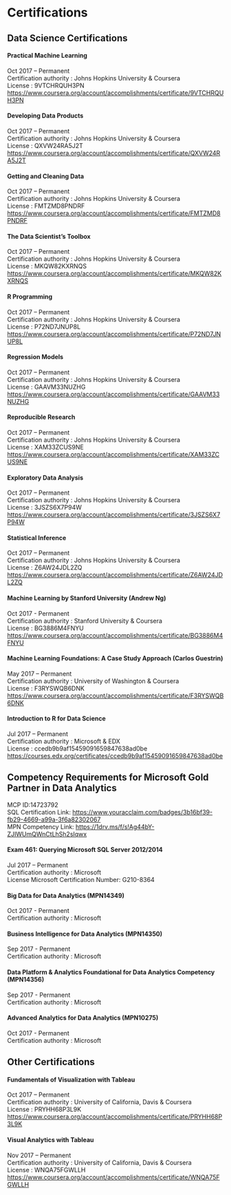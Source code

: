 # Certifications

## Data Science Certifications

#### Practical Machine Learning
Oct 2017 – Permanent      
Certification authority : Johns Hopkins University & Coursera       
License : 9VTCHRQUH3PN           
https://www.coursera.org/account/accomplishments/certificate/9VTCHRQUH3PN

#### Developing Data Products
Oct 2017 – Permanent    
Certification authority : Johns Hopkins University & Coursera     
License : QXVW24RA5J2T          
https://www.coursera.org/account/accomplishments/certificate/QXVW24RA5J2T  

#### Getting and Cleaning Data
Oct 2017 – Permanent      
Certification authority : Johns Hopkins University & Coursera       
License : FMTZMD8PNDRF          
https://www.coursera.org/account/accomplishments/certificate/FMTZMD8PNDRF

#### The Data Scientist’s Toolbox  
Oct 2017 – Permanent        
Certification authority : Johns Hopkins University & Coursera           
License : MKQW82KXRNQS            
https://www.coursera.org/account/accomplishments/certificate/MKQW82KXRNQS

#### R Programming  
Oct 2017 – Permanent          
Certification authority : Johns Hopkins University & Coursera             
License : P72ND7JNUP8L             
https://www.coursera.org/account/accomplishments/certificate/P72ND7JNUP8L

#### Regression Models  
Oct 2017 – Permanent            
Certification authority : Johns Hopkins University & Coursera               
License : GAAVM33NUZHG               
https://www.coursera.org/account/accomplishments/certificate/GAAVM33NUZHG

#### Reproducible Research 
Oct 2017 – Permanent            
Certification authority : Johns Hopkins University & Coursera               
License : XAM33ZCUS9NE              
https://www.coursera.org/account/accomplishments/certificate/XAM33ZCUS9NE

#### Exploratory Data Analysis
Oct 2017 – Permanent              
Certification authority : Johns Hopkins University & Coursera                 
License : 3JSZS6X7P94W                
https://www.coursera.org/account/accomplishments/certificate/3JSZS6X7P94W  

#### Statistical Inference
Oct 2017 – Permanent        
Certification authority : Johns Hopkins University & Coursera         
License : Z6AW24JDL2ZQ           
https://www.coursera.org/account/accomplishments/certificate/Z6AW24JDL2ZQ  

#### Machine Learning by Stanford University (Andrew Ng)   
Oct 2017 - Permanent  
Certification authority : Stanford University & Coursera  
License : BG3886M4FNYU  
https://www.coursera.org/account/accomplishments/certificate/BG3886M4FNYU  

#### Machine Learning Foundations: A Case Study Approach (Carlos Guestrin)
May 2017 – Permanent     
Certification authority : University of Washington & Coursera    
License : F3RYSWQB6DNK  
https://www.coursera.org/account/accomplishments/certificate/F3RYSWQB6DNK

#### Introduction to R for Data Science
Jul 2017 – Permanent   
Certification authority : Microsoft & EDX    
License : ccedb9b9af15459091659847638ad0be  
https://courses.edx.org/certificates/ccedb9b9af15459091659847638ad0be


## Competency Requirements for Microsoft Gold Partner in Data Analytics  
MCP ID:14723792  
SQL Certification Link: https://www.youracclaim.com/badges/3b16bf39-fb29-4669-a99a-3f6a82302067  
MPN Competency Link: https://1drv.ms/f/s!Ag44bY-ZJIWUmQWnCtLhSh2sIqwx

#### Exam 461: Querying Microsoft SQL Server 2012/2014
Jul 2017 – Permanent  
Certification authority : Microsoft    
License Microsoft Certification Number: G210-8364    

#### Big Data for Data Analytics (MPN14349)
Oct 2017 - Permanent  
Certification authority : Microsoft    

#### Business Intelligence for Data Analytics (MPN14350)
Sep 2017 - Permanent  
Certification authority : Microsoft    

#### Data Platform & Analytics Foundational for Data Analytics Competency (MPN14356)
Sep 2017 - Permanent  
Certification authority : Microsoft    

#### Advanced Analytics for Data Analytics (MPN10275)  
Oct 2017 - Permanent  
Certification authority : Microsoft      


## Other Certifications

#### Fundamentals of Visualization with Tableau
Oct 2017 – Permanent                
Certification authority : University of California, Davis & Coursera                   
License : PRYHH68P3L9K                  
https://www.coursera.org/account/accomplishments/certificate/PRYHH68P3L9K

#### Visual Analytics with Tableau
Nov 2017 – Permanent                
Certification authority : University of California, Davis & Coursera                   
License : WNQA75FGWLLH                 
https://www.coursera.org/account/accomplishments/certificate/WNQA75FGWLLH

